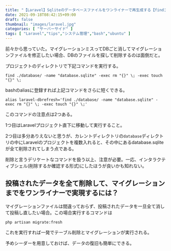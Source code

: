 ```yaml
---
title: "【Laravel】Sqliteのデータベースファイルをワンライナーで再生成する【findコマンド+-exec評価式+alias】【migrate:fresh】"
date: 2021-09-18T08:42:15+09:00
draft: false
thumbnail: "images/laravel.jpg"
categories: [ "サーバーサイド" ]
tags: [ "Laravel","tips","システム管理","bash","ubuntu" ]
---
```


前々から思っていた。マイグレーションミスってDBごと消してマイグレーションファイルを修正したい場合、DBのファイルを探して削除するのは面倒だと。

プロジェクトのディレクトリで下記コマンドを実行する。

    find ./database/ -name "database.sqlite" -exec rm "{}" \; -exec touch "{}" \;

bashのaliasに登録すれば上記コマンドをさらに短くできる。

    alias laravel-dbrefresh='find ./database/ -name "database.sqlite" -exec rm "{}" \; -exec touch "{}" \;'

このコマンドの注意点は2つある。

1つ目はLaravelプロジェクト直下に移動して実行すること。

2つ目は多分ありえないと思うが、カレントディレクトリの`database`ディレクトリの中にLaravelのプロジェクトを複数入れると、その中にあるdatabase.sqliteが全て削除されてしまう点である。

削除と言うデリケートなコマンドを扱う以上、注意が必要。一応、インタラクティブシェル(削除するか確認する形式)にしたほうが良いかも知れない。


## 投稿されたデータを全て削除して、マイグレーションまでをワンライナーで実現するには？

マイグレーションファイルは間違っておらず、投稿されたデータを一旦全て消して投稿し直したい場合。この場合実行するコマンドは

    php artisan migrate:fresh

これを実行すれば一発でテーブル削除とマイグレーションが実行される。

予めシーダーを用意しておけば、データの復旧も簡単にできる。



